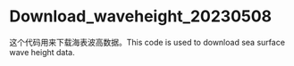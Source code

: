 # Download_waveheight_20230508
这个代码用来下载海表波高数据。This code is used to download sea surface wave height data.
